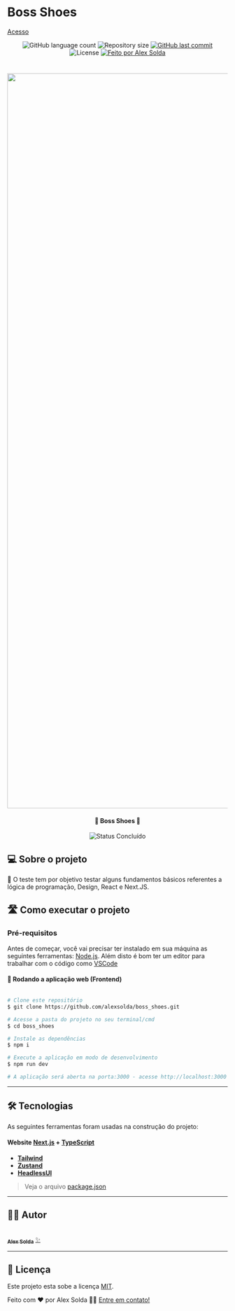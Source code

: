 
# Boss Shoes
[Acesso](https://main.d2s9tggmjk9cgz.amplifyapp.com/)

<p align="center">
  <img alt="GitHub language count" src="https://img.shields.io/github/languages/count/alexsolda/boss_shoes?color=%2304D361">

  <img alt="Repository size" src="https://img.shields.io/github/repo-size/alexsolda/boss_shoes">
  
  <a href="https://github.com/alexsolda/boss_shoes/commits/master">
    <img alt="GitHub last commit" src="https://img.shields.io/github/last-commit/alexsolda/boss_shoes">
  </a>
  
  <img alt="License" src="https://img.shields.io/badge/license-MIT-brightgreen">
  
   <a href="https://dev-alexsolda.vercel.app/">
    <img alt="Feito por Alex Solda" src="https://img.shields.io/badge/feito-por%20Alex%20Solda-D818A5">
   </a>
 

</p>
<h1 align="center">
    <img width="1680" alt="Tela inicial do site boss shoes" src="https://github.com/user-attachments/assets/48813668-c37c-4d6b-951a-4a2c39aeff55">
</h1>

<h4 align="center"> 
	🚧 Boss Shoes 🚧
</h4>


<p align="center">
	<img alt="Status Concluído" src="https://img.shields.io/badge/STATUS-CONCLU%C3%8DDO-brightgreen">
</p>


## 💻 Sobre o projeto

📄 O teste tem por objetivo testar alguns fundamentos básicos referentes a lógica de programação, Design, React e Next.JS.


## 🛣️ Como executar o projeto

### Pré-requisitos

Antes de começar, você vai precisar ter instalado em sua máquina as seguintes ferramentas:
[Node.js](https://nodejs.org/en/). 
Além disto é bom ter um editor para trabalhar com o código como [VSCode](https://code.visualstudio.com/)


#### 🧭 Rodando a aplicação web (Frontend)

```bash

# Clone este repositório
$ git clone https://github.com/alexsolda/boss_shoes.git

# Acesse a pasta do projeto no seu terminal/cmd
$ cd boss_shoes

# Instale as dependências
$ npm i

# Execute a aplicação em modo de desenvolvimento
$ npm run dev

# A aplicação será aberta na porta:3000 - acesse http://localhost:3000

```

---

## 🛠 Tecnologias

As seguintes ferramentas foram usadas na construção do projeto:

#### **Website**  [Next.js](https://nextjs.org/)  + [TypeScript](https://www.typescriptlang.org/)

-   **[Tailwind](https://tailwindcss.com/)**
-   **[Zustand](https://zustand-demo.pmnd.rs/)**
-   **[HeadlessUI](https://headlessui.com/)**

> Veja o arquivo  [package.json](https://github.com/alexsolda/boss_shoes/blob/master/package.json)

---

## 🧙‍♂️ Autor

<a href="https://dev-alexsolda.vercel.app/">
 <br />
 <sub><b>Alex Solda</b></sub></a> <a href="https://dev-alexsolda.vercel.app/" title="Alex Solda">✨</a>
 <br />

---

## 📝 Licença

Este projeto esta sobe a licença [MIT](LICENSE.md).

Feito com ❤️ por Alex Solda 👋🏽 [Entre em contato!](https://www.linkedin.com/in/alexsolda/)
